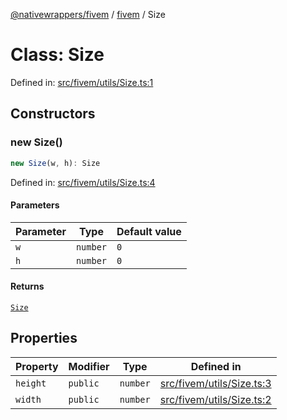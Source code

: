 [@nativewrappers/fivem](../../README.md) / [fivem](../README.md) / Size

# Class: Size

Defined in: [src/fivem/utils/Size.ts:1](https://github.com/nativewrappers/nativewrappers/blob/4bf6e80cad9d1396d4cdc3ea16cf4f39993ed50e/src/fivem/utils/Size.ts#L1)

## Constructors

### new Size()

```ts
new Size(w, h): Size
```

Defined in: [src/fivem/utils/Size.ts:4](https://github.com/nativewrappers/nativewrappers/blob/4bf6e80cad9d1396d4cdc3ea16cf4f39993ed50e/src/fivem/utils/Size.ts#L4)

#### Parameters

| Parameter | Type | Default value |
| ------ | ------ | ------ |
| `w` | `number` | `0` |
| `h` | `number` | `0` |

#### Returns

[`Size`](Size.md)

## Properties

| Property | Modifier | Type | Defined in |
| ------ | ------ | ------ | ------ |
| <a id="height"></a> `height` | `public` | `number` | [src/fivem/utils/Size.ts:3](https://github.com/nativewrappers/nativewrappers/blob/4bf6e80cad9d1396d4cdc3ea16cf4f39993ed50e/src/fivem/utils/Size.ts#L3) |
| <a id="width"></a> `width` | `public` | `number` | [src/fivem/utils/Size.ts:2](https://github.com/nativewrappers/nativewrappers/blob/4bf6e80cad9d1396d4cdc3ea16cf4f39993ed50e/src/fivem/utils/Size.ts#L2) |
